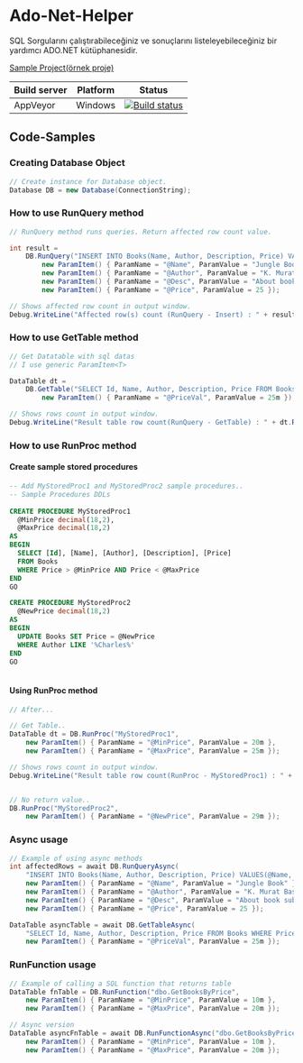 # Ado-Net-Helper
SQL Sorgularını çalıştırabileceğiniz ve sonuçlarını listeleyebileceğiniz bir yardımcı ADO.NET kütüphanesidir.

[Sample Project(örnek proje)](https://github.com/kadirmuratbaseren/Using-Ado-Net-Helper)

| Build server| Platform       | Status      |
|-------------|----------------|-------------|
| AppVeyor    | Windows        |[![Build status](https://ci.appveyor.com/api/projects/status/aw4iajsf45eyl6g0/branch/master?svg=true)](https://ci.appveyor.com/project/muratbaseren/ado-net-helper/branch/master) |

## Code-Samples

### Creating Database Object
```c#
// Create instance for Database object.
Database DB = new Database(ConnectionString);
```

### How to use RunQuery method
```c#
// RunQuery method runs queries. Return affected row count value.

int result =
    DB.RunQuery("INSERT INTO Books(Name, Author, Description, Price) VALUES(@Name, @Author, @Desc, @Price)",
        new ParamItem() { ParamName = "@Name", ParamValue = "Jungle Book" },
        new ParamItem() { ParamName = "@Author", ParamValue = "K. Murat Başeren" },
        new ParamItem() { ParamName = "@Desc", ParamValue = "About book subject" },
        new ParamItem() { ParamName = "@Price", ParamValue = 25 });

// Shows affected row count in output window.
Debug.WriteLine("Affected row(s) count (RunQuery - Insert) : " + result);
```

### How to use GetTable method
```c#
// Get Datatable with sql datas
// I use generic ParamItem<T>

DataTable dt =
    DB.GetTable("SELECT Id, Name, Author, Description, Price FROM Books WHERE Price > @PriceVal",
        new ParamItem() { ParamName = "@PriceVal", ParamValue = 25m });

// Shows rows count in output window.
Debug.WriteLine("Result table row count(RunQuery - GetTable) : " + dt.Rows.Count);
```

### How to use RunProc method

#### Create sample stored procedures

```sql
-- Add MyStoredProc1 and MyStoredProc2 sample procedures..
-- Sample Procedures DDLs
 
CREATE PROCEDURE MyStoredProc1
  @MinPrice decimal(18,2),
  @MaxPrice decimal(18,2)
AS
BEGIN
  SELECT [Id], [Name], [Author], [Description], [Price] 
  FROM Books
  WHERE Price > @MinPrice AND Price < @MaxPrice
END
GO

CREATE PROCEDURE MyStoredProc2
  @NewPrice decimal(18,2)
AS
BEGIN
  UPDATE Books SET Price = @NewPrice
  WHERE Author LIKE '%Charles%'
END
GO
    
```

#### Using RunProc method
```c#
// After...

// Get Table..
DataTable dt = DB.RunProc("MyStoredProc1",
    new ParamItem() { ParamName = "@MinPrice", ParamValue = 20m },
    new ParamItem() { ParamName = "@MaxPrice", ParamValue = 25m });

// Shows rows count in output window.
Debug.WriteLine("Result table row count(RunProc - MyStoredProc1) : " + dt.Rows.Count);


// No return value..
DB.RunProc("MyStoredProc2",
    new ParamItem() { ParamName = "@NewPrice", ParamValue = 29m });
```

### Async usage
```c#
// Example of using async methods
int affectedRows = await DB.RunQueryAsync(
    "INSERT INTO Books(Name, Author, Description, Price) VALUES(@Name, @Author, @Desc, @Price)",
    new ParamItem() { ParamName = "@Name", ParamValue = "Jungle Book" },
    new ParamItem() { ParamName = "@Author", ParamValue = "K. Murat Başeren" },
    new ParamItem() { ParamName = "@Desc", ParamValue = "About book subject" },
    new ParamItem() { ParamName = "@Price", ParamValue = 25 });

DataTable asyncTable = await DB.GetTableAsync(
    "SELECT Id, Name, Author, Description, Price FROM Books WHERE Price > @PriceVal",
    new ParamItem() { ParamName = "@PriceVal", ParamValue = 25m });
```

### RunFunction usage
```c#
// Example of calling a SQL function that returns table
DataTable fnTable = DB.RunFunction("dbo.GetBooksByPrice",
    new ParamItem() { ParamName = "@MinPrice", ParamValue = 10m },
    new ParamItem() { ParamName = "@MaxPrice", ParamValue = 20m });

// Async version
DataTable asyncFnTable = await DB.RunFunctionAsync("dbo.GetBooksByPrice",
    new ParamItem() { ParamName = "@MinPrice", ParamValue = 10m },
    new ParamItem() { ParamName = "@MaxPrice", ParamValue = 20m });
```
